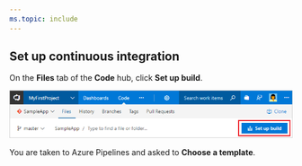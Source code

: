 ```yaml
---
ms.topic: include
---
```


## Set up continuous integration

On the **Files** tab of the **Code** hub, click **Set up build**.

![Screenshot showing button to set up build for a repository](../../../apps/media/set-up-first-build-from-code-hub.png)

You are taken to Azure Pipelines and asked to **Choose a template**.
